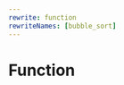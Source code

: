 ```yaml
---
rewrite: function
rewriteNames: [bubble_sort]
---
```


# Function

<!-- rewrite:array_every slot:syntax

-->
